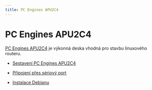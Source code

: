 ```yaml
---
title: PC Engines APU2C4
---
```


# PC Engines APU2C4

[PC Engines APU2C4](https://pcengines.ch/apu2c4.htm) je výkonná deska vhodná pro stavbu linuxového routeru.

- [Sestavení PC Engines APU2C4](sestaveni) 

- [Připojení přes sériový port](seriovy-port)

- [Instalace Debianu](instalace-debianu)
